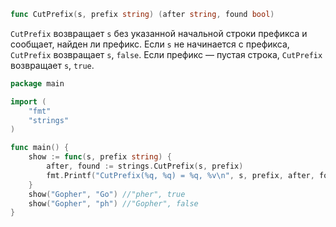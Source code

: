 ```go
func CutPrefix(s, prefix string) (after string, found bool)
```

`CutPrefix` возвращает `s` без указанной начальной строки префикса и сообщает, найден ли префикс. Если `s` не начинается с префикса, `CutPrefix` возвращает `s`, `false`. Если префикс — пустая строка, `CutPrefix` возвращает `s`, `true`.

```go
package main

import (
	"fmt"
	"strings"
)

func main() {
	show := func(s, prefix string) {
		after, found := strings.CutPrefix(s, prefix)
		fmt.Printf("CutPrefix(%q, %q) = %q, %v\n", s, prefix, after, found)
	}
	show("Gopher", "Go") //"pher", true
	show("Gopher", "ph") //"Gopher", false
}
```